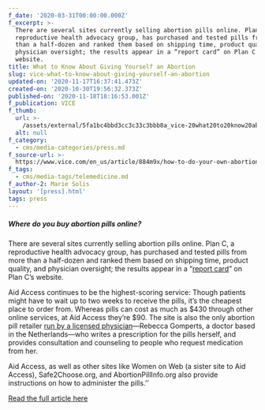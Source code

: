 ```yaml
---
f_date: '2020-03-31T00:00:00.000Z'
f_excerpt: >-
  There are several sites currently selling abortion pills online. Plan C, a
  reproductive health advocacy group, has purchased and tested pills from more
  than a half-dozen and ranked them based on shipping time, product quality, and
  physician oversight; the results appear in a “report card” on Plan C’s
  website.
title: What to Know About Giving Yourself an Abortion
slug: vice-what-to-know-about-giving-yourself-an-abortion
updated-on: '2020-11-17T16:37:41.473Z'
created-on: '2020-10-30T19:56:32.373Z'
published-on: '2020-11-18T18:16:53.001Z'
f_publication: VICE
f_thumb:
  url: >-
    /assets/external/5fa1bc4bbd3cc3c33c3bbb8a_vice-20what20to20know20about20giving20yourself20an20abortion.jpg
  alt: null
f_category:
  - cms/media-categories/press.md
f_source-url: >-
  https://www.vice.com/en_us/article/884m9x/how-to-do-your-own-abortion-with-pills
f_tags:
  - cms/media-tags/telemedicine.md
f_author-2: Marie Solis
layout: '[press].html'
tags: press
---
```


##### **Where do you buy abortion pills online?**

There are several sites currently selling abortion pills online. Plan C, a reproductive health advocacy group, has purchased and tested pills from more than a half-dozen and ranked them based on shipping time, product quality, and physician oversight; the results appear in a “[report card](https://plancpills.org/reportcard)” on Plan C’s website.

Aid Access continues to be the highest-scoring service: Though patients might have to wait up to two weeks to receive the pills, it’s the cheapest place to order from. Whereas pills can cost as much as $430 through other online services, at Aid Access they’re $90. The site is also the only abortion pill retailer [run by a licensed physician](https://www.vice.com/en_us/article/vb93my/this-doctor-wont-stop-mailing-abortion-pills-to-the-us-even-though-the-fda-ordered-her-to)—Rebecca Gomperts, a doctor based in the Netherlands—who writes a prescription for the pills herself, and provides consultation and counseling to people who request medication from her.

Aid Access, as well as other sites like Women on Web (a sister site to Aid Access), Safe2Choose.org, and AbortionPillInfo.org also provide instructions on how to administer the pills.’’

[Read the full article here](https://www.vice.com/en_us/article/884m9x/how-to-do-your-own-abortion-with-pills)
